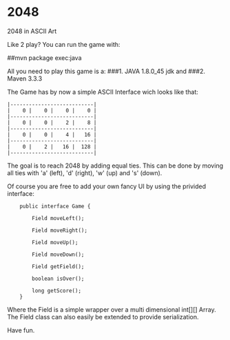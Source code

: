 # 2048
2048 in ASCII Art

Like 2 play? You can run the game with:

##mvn package exec:java

All you need to play this game is a: 
###1. JAVA 1.8.0_45 jdk and 
###2. Maven 3.3.3

The Game has by now a simple ASCII Interface wich looks like that:

    |---------------------------|
    |    0 |    0 |    0 |    0 |
    |---------------------------|
    |    0 |    0 |    2 |    8 |
    |---------------------------|
    |    0 |    0 |    4 |   16 |
    |---------------------------|
    |    0 |    2 |   16 |  128 |
    |---------------------------|

The goal is to reach 2048 by adding equal ties. 
This can be done by moving all ties with 'a' (left), 'd' (right), 'w' (up) and 's' (down).

Of course you are free to add your own fancy UI by using the privided interface:

        public interface Game {

            Field moveLeft();

            Field moveRight();

            Field moveUp();

            Field moveDown();

            Field getField();

            boolean isOver();

            long getScore();
        }

Where the Field is a simple wrapper over a multi dimensional int[][] Array. The Field class can also easily be extended to provide serialization.

Have fun.
